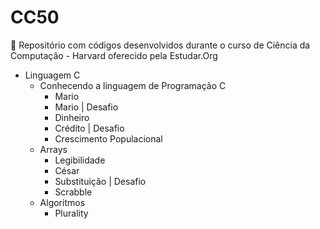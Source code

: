 # CC50
:school_satchel: Repositório com códigos desenvolvidos durante o curso de Ciência da Computação - Harvard oferecido pela Estudar.Org

- Linguagem C
  - Conhecendo a linguagem de Programação C
    - Mario
    - Mario | Desafio
    - Dinheiro
    - Crédito | Desafio
    - Crescimento Populacional
  - Arrays
    - Legibilidade
    - César
    - Substituição | Desafio
    - Scrabble  
  - Algoritmos
    - Plurality
